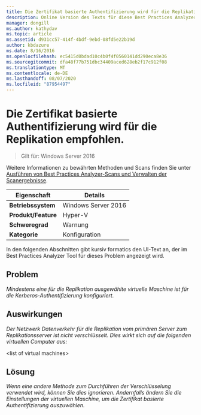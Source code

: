 ```yaml
---
title: Die Zertifikat basierte Authentifizierung wird für die Replikation empfohlen.
description: Online Version des Texts für diese Best Practices Analyzer Regel.
manager: dongill
ms.author: kathydav
ms.topic: article
ms.assetid: d931cc57-414f-4bdf-9ebd-08fd5e22b19d
author: kbdazure
ms.date: 8/16/2016
ms.openlocfilehash: ec5415d0bdad10c4b0f4f0560141dd290eca8e36
ms.sourcegitcommit: dfa48f77b751dbc34409aced628eb2f17c912f08
ms.translationtype: MT
ms.contentlocale: de-DE
ms.lasthandoff: 08/07/2020
ms.locfileid: "87954497"
---
```

# <a name="certificate-based-authentication-is-recommended-for-replication"></a>Die Zertifikat basierte Authentifizierung wird für die Replikation empfohlen.

>Gilt für: Windows Server 2016

Weitere Informationen zu bewährten Methoden und Scans finden Sie unter [Ausführen von Best Practices Analyzer-Scans und Verwalten der Scanergebnisse](https://go.microsoft.com/fwlink/p/?LinkID=223177).

|Eigenschaft|Details|
|-|-|
|**Betriebssystem**|Windows Server 2016|
|**Produkt/Feature**|Hyper-V|
|**Schweregrad**|Warnung|
|**Kategorie**|Konfiguration|

In den folgenden Abschnitten gibt kursiv formatics den UI-Text an, der im Best Practices Analyzer Tool für dieses Problem angezeigt wird.

## <a name="issue"></a>**Problem**
*Mindestens eine für die Replikation ausgewählte virtuelle Maschine ist für die Kerberos-Authentifizierung konfiguriert.*

## <a name="impact"></a>**Auswirkungen**
*Der Netzwerk Datenverkehr für die Replikation vom primären Server zum Replikationsserver ist nicht verschlüsselt. Dies wirkt sich auf die folgenden virtuellen Computer aus:*

\<list of virtual machines>

## <a name="resolution"></a>**Lösung**
*Wenn eine andere Methode zum Durchführen der Verschlüsselung verwendet wird, können Sie dies ignorieren. Andernfalls ändern Sie die Einstellungen der virtuellen Maschine, um die Zertifikat basierte Authentifizierung auszuwählen.*



